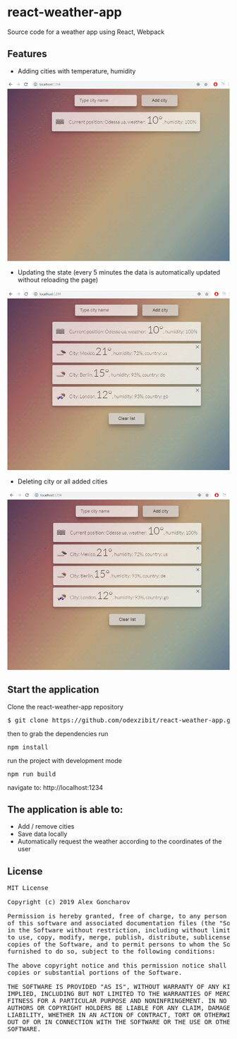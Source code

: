 # react-weather-app

Source code for a weather app using React, Webpack

## Features

* Adding cities with temperature, humidity
<img src="/GIF3.gif" width="800px"/>

* Updating the state (every 5 minutes the data is automatically updated without reloading the page)
<img src="/GIF5.gif" width="800px"/>

* Deleting city or all added cities
<img src="/GIF6.gif" width="800px"/>

## Start the application
Clone the react-weather-app repository

<pre>$ git clone https://github.com/odexzibit/react-weather-app.git</pre>

then to grab the dependencies run

<pre>npm install</pre>

run the project with development mode

<pre>npm run build</pre>

navigate to: http://localhost:1234

## The application is able to:
* Add / remove cities
* Save data locally
* Automatically request the weather according to the coordinates of the user

## License
<pre>MIT License

Copyright (c) 2019 Alex Goncharov

Permission is hereby granted, free of charge, to any person obtaining a copy
of this software and associated documentation files (the "Software"), to deal
in the Software without restriction, including without limitation the rights
to use, copy, modify, merge, publish, distribute, sublicense, and/or sell
copies of the Software, and to permit persons to whom the Software is
furnished to do so, subject to the following conditions:

The above copyright notice and this permission notice shall be included in all
copies or substantial portions of the Software.

THE SOFTWARE IS PROVIDED "AS IS", WITHOUT WARRANTY OF ANY KIND, EXPRESS OR
IMPLIED, INCLUDING BUT NOT LIMITED TO THE WARRANTIES OF MERCHANTABILITY,
FITNESS FOR A PARTICULAR PURPOSE AND NONINFRINGEMENT. IN NO EVENT SHALL THE
AUTHORS OR COPYRIGHT HOLDERS BE LIABLE FOR ANY CLAIM, DAMAGES OR OTHER
LIABILITY, WHETHER IN AN ACTION OF CONTRACT, TORT OR OTHERWISE, ARISING FROM,
OUT OF OR IN CONNECTION WITH THE SOFTWARE OR THE USE OR OTHER DEALINGS IN THE
SOFTWARE.</pre>
